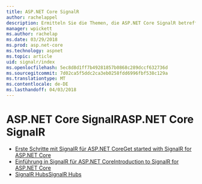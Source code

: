 ```yaml
---
title: ASP.NET Core SignalR
author: rachelappel
description: Ermitteln Sie die Themen, die ASP.NET Core SignalR betreffen.
manager: wpickett
ms.author: rachelap
ms.date: 03/29/2018
ms.prod: asp.net-core
ms.technology: aspnet
ms.topic: article
uid: signalr/index
ms.openlocfilehash: 5ec8d8d1ff7b49281857b0868c289dccf632736d
ms.sourcegitcommit: 7d02ca5f5ddc2ca3eb0258fdd6996fbf538c129a
ms.translationtype: MT
ms.contentlocale: de-DE
ms.lasthandoff: 04/03/2018
---
```

# <a name="aspnet-core-signalr"></a><span data-ttu-id="74e08-103">ASP.NET Core SignalR</span><span class="sxs-lookup"><span data-stu-id="74e08-103">ASP.NET Core SignalR</span></span>

* [<span data-ttu-id="74e08-104">Erste Schritte mit SignalR für ASP.NET Core</span><span class="sxs-lookup"><span data-stu-id="74e08-104">Get started with SignalR for ASP.NET Core</span></span>](xref:signalr/get-started)
* [<span data-ttu-id="74e08-105">Einführung in SignalR für ASP.NET Core</span><span class="sxs-lookup"><span data-stu-id="74e08-105">Introduction to SignalR for ASP.NET Core</span></span>](xref:signalr/introduction)
* [<span data-ttu-id="74e08-106">SignalR Hubs</span><span class="sxs-lookup"><span data-stu-id="74e08-106">SignalR Hubs</span></span>](xref:signalr/hubs)
